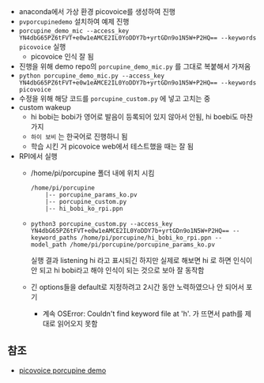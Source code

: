 - anaconda에서 가상 환경 picovoice를 생성하여 진행
- `pvporcupinedemo` 설치하여 예제 진행
- `porcupine_demo_mic --access_key YN4dbG65PZ6tFVT+e0w1eAMCE2IL0YoDDY7b+yrtGDn9o1N5W+P2HQ== --keywords picovoice` 실행
    - picovoice 인식 잘 됨
- 진행을 위해 demo repo의 `porcupine_demo_mic.py` 를 그대로 복붙해서 가져옴
- `python porcupine_demo_mic.py --access_key YN4dbG65PZ6tFVT+e0w1eAMCE2IL0YoDDY7b+yrtGDn9o1N5W+P2HQ== --keywords picovoice`
- 수정을 위해 해당 코드를 `porcupine_custom.py` 에 넣고 고치는 중
- custom wakeup
    - hi bobi는 bobi가 영어로 발음이 등록되어 있지 않아서 안됨, hi boebi도 마찬가지
    - `하이 보비` 는 한국어로 진행하니 됨
    - 학습 시킨 거 picovoice web에서 테스트했을 때는 잘 됨
- RPI에서 실행
    - /home/pi/porcupine 폴더 내에 위치 시킴
        
        ```
        /home/pi/porcupine
        	|-- porcupine_params_ko.pv
        	|-- porcupine_custom.py
        	|-- hi_bobi_ko_rpi.ppn
        ```
        
    - `python3 porcupine_custom.py --access_key YN4dbG65PZ6tFVT+e0w1eAMCE2IL0YoDDY7b+yrtGDn9o1N5W+P2HQ== --keyword_paths /home/pi/porcupine/hi_bobi_ko_rpi.ppn --model_path /home/pi/porcupine/porcupine_params_ko.pv`
        
        실행 결과 listening hi 라고 표시되긴 하지만 실제로 해보면 hi 로 하면 인식이 안 되고 hi bobi라고 해야 인식이 되는 것으로 보아 잘 동작함
        
    - 긴 options들을 default로 지정하려고 2시간 동안 노력하였으나 안 되어서 포기
        - 계속 OSError: Couldn't find keyword file at 'h'. 가 뜨면서 path를 제대로 읽어오지 못함

## 참조

- [picovoice porcupine demo](https://github.com/Picovoice/porcupine/tree/master/demo/python)